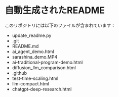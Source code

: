 
# 自動生成されたREADME

このリポジトリには以下のファイルが含まれています：

- update_readme.py
- .git
- README.md
- ai_agent_demo.html
- sarashina_demo.MP4
- ai-traditional-program-demo.html
- diffusion_llm_comparison.html
- .github
- test-time-scaling.html
- llm-compact.html
- chatgpt-deep-research.html
